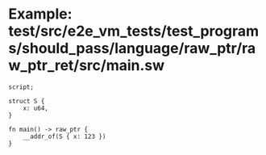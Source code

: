 # Example: test/src/e2e_vm_tests/test_programs/should_pass/language/raw_ptr/raw_ptr_ret/src/main.sw

```sway
script;

struct S {
    x: u64,
}

fn main() -> raw_ptr {
    __addr_of(S { x: 123 })
}

```
